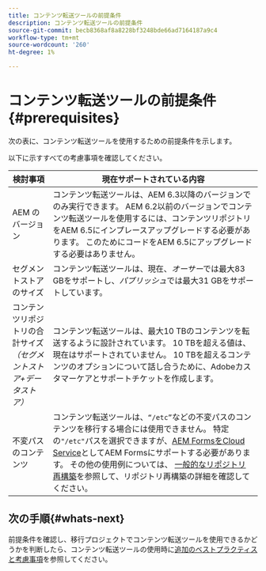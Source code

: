 ```yaml
---
title: コンテンツ転送ツールの前提条件
description: コンテンツ転送ツールの前提条件
source-git-commit: becb8368af8a8228bf3248bde66ad7164187a9c4
workflow-type: tm+mt
source-wordcount: '260'
ht-degree: 1%

---
```


# コンテンツ転送ツールの前提条件 {#prerequisites}

次の表に、コンテンツ転送ツールを使用するための前提条件を示します。

以下に示すすべての考慮事項を確認してください。

| 検討事項 | 現在サポートされている内容 |
|--- |--- |
| AEM のバージョン | コンテンツ転送ツールは、AEM 6.3以降のバージョンでのみ実行できます。 AEM 6.2以前のバージョンでコンテンツ転送ツールを使用するには、コンテンツリポジトリをAEM 6.5にインプレースアップグレードする必要があります。 このためにコードをAEM 6.5にアップグレードする必要はありません。 |
| セグメントストアのサイズ | コンテンツ転送ツールは、現在、*オーサー*&#x200B;では最大83 GBをサポートし、*パブリッシュ*&#x200B;では最大31 GBをサポートしています。 |
| コンテンツリポジトリの合計サイズ&#x200B;<br>*（セグメントストア+データストア）* | コンテンツ転送ツールは、最大10 TBのコンテンツを転送するように設計されています。 10 TBを超える値は、現在はサポートされていません。 10 TBを超えるコンテンツのオプションについて話し合うために、Adobeカスタマーケアとサポートチケットを作成します。 |
| 不変パスのコンテンツ | コンテンツ転送ツールは、`“/etc”`などの不変パスのコンテンツを移行する場合には使用できません。 特定の`"/etc"`パスを選択できますが、[AEM FormsをCloud Service](https://experienceleague.adobe.com/docs/experience-manager-forms-cloud-service/forms/migrate-to-forms-as-a-cloud-service.html?lang=en#paths-of-various-aem-forms-specific-assets)としてAEM Formsにサポートする必要があります。 その他の使用例については、 [一般的なリポジトリ再構築](https://experienceleague.adobe.com/docs/experience-manager-64/deploying/restructuring/all-repository-restructuring-in-aem-6-4.html?lang=en#restructuring)を参照して、リポジトリ再構築の詳細を確認してください。 |

## 次の手順{#whats-next}

前提条件を確認し、移行プロジェクトでコンテンツ転送ツールを使用できるかどうかを判断したら、コンテンツ転送ツールの使用時に[追加のベストプラクティスと考慮事項](/help/move-to-cloud-service/content-transfer-tool/using-content-transfer-tool.md)を参照してください。
